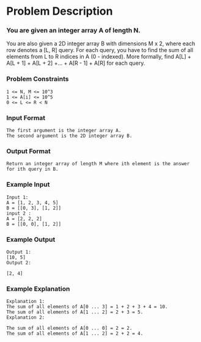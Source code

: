 # Problem Description

### You are given an integer array A of length N.

You are also given a 2D integer array B with dimensions M x 2, where each row denotes a [L, R] query.
For each query, you have to find the sum of all elements from L to R indices in A (0 - indexed).
More formally, find A[L] + A[L + 1] + A[L + 2] +... + A[R - 1] + A[R] for each query.

### Problem Constraints

```
1 <= N, M <= 10^3
1 <= A[i] <= 10^5
0 <= L <= R < N
```

### Input Format

```
The first argument is the integer array A.
The second argument is the 2D integer array B.

```

### Output Format

```
Return an integer array of length M where ith element is the answer for ith query in B.
```

### Example Input

```
Input 1:
A = [1, 2, 3, 4, 5]
B = [[0, 3], [1, 2]]
input 2 :
A = [2, 2, 2]
B = [[0, 0], [1, 2]]
```

### Example Output

```
Output 1:
[10, 5]
Output 2:

[2, 4]
```

### Example Explanation

```
Explanation 1:
The sum of all elements of A[0 ... 3] = 1 + 2 + 3 + 4 = 10.
The sum of all elements of A[1 ... 2] = 2 + 3 = 5.
Explanation 2:

The sum of all elements of A[0 ... 0] = 2 = 2.
The sum of all elements of A[1 ... 2] = 2 + 2 = 4.
```
